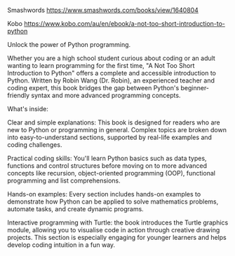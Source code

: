 Smashwords
https://www.smashwords.com/books/view/1640804

Kobo
https://www.kobo.com/au/en/ebook/a-not-too-short-introduction-to-python

Unlock the power of Python programming. 

Whether you are a high school student curious about coding or an adult wanting to learn programming for the first time, "A Not Too Short Introduction to Python" offers a complete and accessible introduction to Python. Written by Robin Wang (Dr. Robin), an experienced teacher and coding expert, this book bridges the gap between Python's beginner-friendly syntax and more advanced programming concepts. 

What's inside:

Clear and simple explanations: This book is designed for readers who are new to Python or programming in general. Complex topics are broken down into easy-to-understand sections, supported by real-life examples and coding challenges.

Practical coding skills: You'll learn Python basics such as data types, functions and control structures before moving on to more advanced concepts like recursion, object-oriented programming (OOP), functional programming and list comprehensions.

Hands-on examples: Every section includes hands-on examples to demonstrate how Python can be applied to solve mathematics problems, automate tasks, and create dynamic programs.

Interactive programming with Turtle: the book introduces the Turtle graphics module, allowing you to visualise code in action through creative drawing projects. This section is especially engaging for younger learners and helps develop coding intuition in a fun way. 

